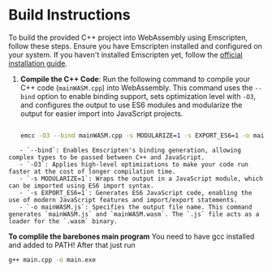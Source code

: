# Build Instructions

To build the provided C++ project into WebAssembly using Emscripten, follow these steps. Ensure you have Emscripten installed and configured on your system. If you haven't installed Emscripten yet, follow the [official installation guide](https://emscripten.org/docs/getting_started/downloads.html).

1. **Compile the C++ Code**: Run the following command to compile your C++ code (`mainWASM.cpp`) into WebAssembly. This command uses the `--bind` option to enable binding support, sets optimization level with `-O3`, and configures the output to use ES6 modules and modularize the output for easier import into JavaScript projects.

   ```bash

   emcc -O3 --bind mainWASM.cpp -s MODULARIZE=1 -s EXPORT_ES6=1 -o mainWASM.js

   ```

```
   - `--bind`: Enables Emscripten's binding generation, allowing complex types to be passed between C++ and JavaScript.
   - `-O3`: Applies high-level optimizations to make your code run faster at the cost of longer compilation time.
   - `-s MODULARIZE=1`: Wraps the output in a JavaScript module, which can be imported using ES6 import syntax.
   - `-s EXPORT_ES6=1`: Generates ES6 JavaScript code, enabling the use of modern JavaScript features and import/export statements.
   - `-o mainWASM.js`: Specifies the output file name. This command generates `mainWASM.js` and `mainWASM.wasm`. The `.js` file acts as a loader for the `.wasm` binary.
```

**To complile the barebones main program**
You need to have gcc installed and added to PATH!
After that just run

```bash
g++ main.cpp -o main.exe
```
